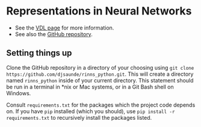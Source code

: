 # Representations in Neural Networks

- See the [VDL page](https://restricted.vdl.afrl.af.mil/programs/atrpedia/dist_c/wiki/Representation_and_Phase_Transitions_in_Multi-Layer_Networks) for more information. 
- See also the [GitHub repository](https://github.com/djsaunde/rinns_python).

## Setting things up

Clone the GitHub repository in a directory of your choosing using `git clone https://github.com/djsaunde/rinns_python.git`. This will create a directory named `rinns_python` inside of your current directory. This statement should be run in a terminal in \*nix or Mac systems, or in a Git Bash shell on Windows.

Consult `requirements.txt` for the packages which the project code depends on. If you have `pip` installed (which you should), use `pip install -r requirements.txt` to recursively install the packages listed.
